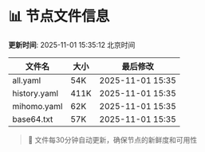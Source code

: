 # 📊 节点文件信息

**更新时间**: 2025-11-01 15:35:12 北京时间

| 文件名 | 大小 | 最后修改 |
|--------|------|----------|
| all.yaml | 54K | 2025-11-01 15:35 |
| history.yaml | 411K | 2025-11-01 15:35 |
| mihomo.yaml | 62K | 2025-11-01 15:35 |
| base64.txt | 57K | 2025-11-01 15:35 |

> 🔄 文件每30分钟自动更新，确保节点的新鲜度和可用性
